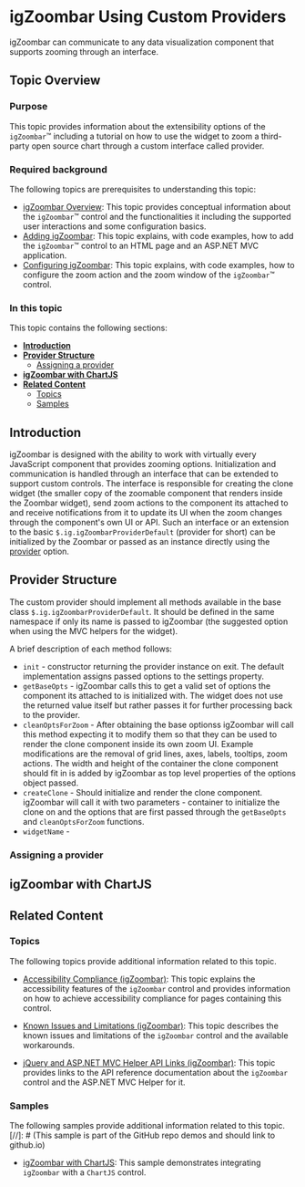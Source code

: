 <!--
|metadata|
{
    "fileName": "igzoombar-using-custom-providers",
    "controlName": "igZoombar",
    "tags": ["Charting","Data Presentation","Customization"]
}
|metadata|
-->

# igZoombar Using Custom Providers

igZoombar can communicate to any data visualization component that supports zooming through an interface.

## Topic Overview

### Purpose

This topic provides information about the extensibility options of the `igZoombar`™ including a tutorial on how to use the widget to zoom a third-party open source chart through a custom interface called provider.

### Required background

The following topics are prerequisites to understanding this topic:

- [igZoombar Overview](igZoombar-Overview.html): This topic provides conceptual information about the `igZoombar`™ control and the functionalities it including the supported user interactions and some configuration basics.
- [Adding igZoombar](Adding-igZoombar.html): This topic explains, with code examples, how to add the `igZoombar`™ control to an HTML page and an ASP.NET MVC application.
- [Configuring igZoombar](Configuring-igZoombar.html): This topic explains, with code examples, how to configure the zoom action and the zoom window of the `igZoombar`™ control.


### In this topic

This topic contains the following sections:

-   [**Introduction**](#introduction)
-   [**Provider Structure**](#provider-structure)
	-   [Assigning a provider](#assigning-a-provider)
-	[**igZoombar with ChartJS**](#igzoombar-with-chartjs)
-   [**Related Content**](#related-content)
	-   [Topics](#topics)
	-   [Samples](#samples)

## <a id="introduction"></a> Introduction

igZoombar is designed with the ability to work with virtually every JavaScript component that provides zooming options. Initialization and communication is handled through an interface that can be extended to support custom controls. The interface is responsible for creating the clone widget (the smaller copy of the zoomable component that renders inside the Zoombar widget), send zoom actions to the component its attached to and receive notifications from it to update its UI when the zoom changes through the component's own UI or API. Such an interface or an extension to the basic `$.ig.igZoombarProviderDefault` (provider for short) can be initialized by the Zoombar or passed as an instance directly using the [provider](%%jQueryApiUrl%%/ui.igzoombar#options:provider) option.

## <a id="provider-structure"></a> Provider Structure

The custom provider should implement all methods available in the base class `$.ig.igZoombarProviderDefault`. It should be defined in the same namespace if only its name is passed to igZoombar (the suggested option when using the MVC helpers for the widget).

A brief description of each method follows:

- `init` - constructor returning the provider instance on exit. The default implementation assigns passed options to the settings property.
- `getBaseOpts` - igZoombar calls this to get a valid set of options the component its attached to is initialized with. The widget does not use the returned value itself but rather passes it for further processing back to the provider.
- `cleanOptsForZoom` - After obtaining the base optionss igZoombar will call this method expecting it to modify them so that they can be used to render the clone component inside its own zoom UI. Example modifications are the removal of grid lines, axes, labels, tooltips, zoom actions. The width and height of the container the clone component should fit in is added by igZoombar as top level properties of the options object passed.
- `createClone` - Should initialize and render the clone component. igZoombar will call it with two parameters - container to initialize the clone on and the options that are first passed through the `getBaseOpts` and `cleanOptsForZoom` functions.  
- `widgetName` - 

### <a id="assigning-a-provider"></a> Assigning a provider  

## <a id="igzoombar-with-chartjs"></a> igZoombar with ChartJS

## <a id="related-content"></a>Related Content

### <a id="topics"></a>Topics

The following topics provide additional information related to this topic.

- [Accessibility Compliance (igZoombar)](igZoombar-Accessibility-Compliance.html): This topic explains the accessibility features of the `igZoombar` control and provides information on how to achieve accessibility compliance for pages containing this control.

- [Known Issues and Limitations (igZoombar)](igZoombar-Known-Issues-And-Limitations.html): This topic describes the known issues and limitations of the `igZoombar` control and the available workarounds.

- [jQuery and ASP.NET MVC Helper API Links (igZoombar)](igZoombar-ASP-NET-MVC-Helper-API.html): This topic provides links to the API reference documentation about the `igZoombar` control and the ASP.NET MVC Helper for it.


### <a id="samples"></a>Samples

The following samples provide additional information related to this topic.
[//]: # (This sample is part of the GitHub repo demos and should link to github.io)

- [igZoombar with ChartJS](%%SamplesUrl%%/): This sample demonstrates integrating `igZoombar` with a `ChartJS` control.